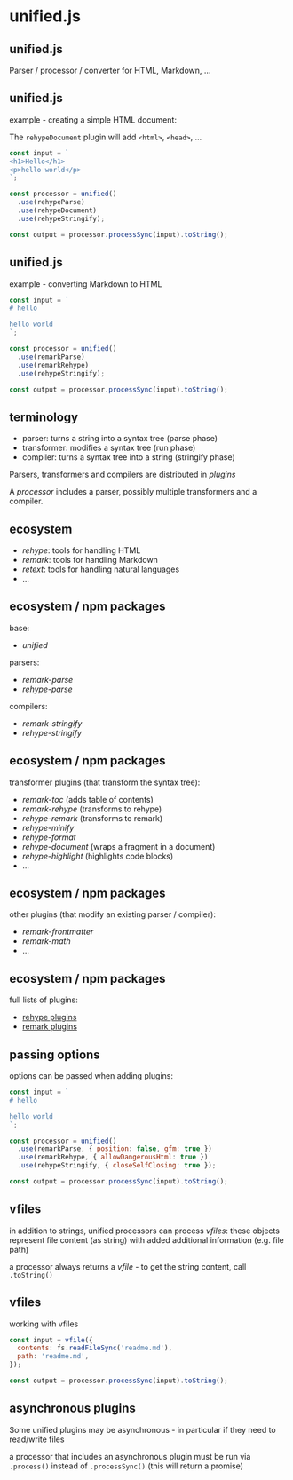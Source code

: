 # unified.js

## unified.js

Parser / processor / converter for HTML, Markdown, ...

## unified.js

example - creating a simple HTML document:

The `rehypeDocument` plugin will add `<html>`, `<head>`, ...

```js
const input = `
<h1>Hello</h1>
<p>hello world</p>
`;

const processor = unified()
  .use(rehypeParse)
  .use(rehypeDocument)
  .use(rehypeStringify);

const output = processor.processSync(input).toString();
```

## unified.js

example - converting Markdown to HTML

```js
const input = `
# hello

hello world
`;

const processor = unified()
  .use(remarkParse)
  .use(remarkRehype)
  .use(rehypeStringify);

const output = processor.processSync(input).toString();
```

## terminology

- parser: turns a string into a syntax tree (parse phase)
- transformer: modifies a syntax tree (run phase)
- compiler: turns a syntax tree into a string (stringify phase)

Parsers, transformers and compilers are distributed in _plugins_

A _processor_ includes a parser, possibly multiple transformers and a compiler.

## ecosystem

- _rehype_: tools for handling HTML
- _remark_: tools for handling Markdown
- _retext_: tools for handling natural languages
- ...

## ecosystem / npm packages

base:

- _unified_

parsers:

- _remark-parse_
- _rehype-parse_

compilers:

- _remark-stringify_
- _rehype-stringify_

## ecosystem / npm packages

transformer plugins (that transform the syntax tree):

- _remark-toc_ (adds table of contents)
- _remark-rehype_ (transforms to rehype)
- _rehype-remark_ (transforms to remark)
- _rehype-minify_
- _rehype-format_
- _rehype-document_ (wraps a fragment in a document)
- _rehype-highlight_ (highlights code blocks)
- ...

## ecosystem / npm packages

other plugins (that modify an existing parser / compiler):

- _remark-frontmatter_
- _remark-math_
- ...

## ecosystem / npm packages

full lists of plugins:

- [rehype plugins](https://github.com/rehypejs/rehype/blob/master/doc/plugins.md#list-of-plugins)
- [remark plugins](https://github.com/remarkjs/remark/blob/master/doc/plugins.md#list-of-plugins)

## passing options

options can be passed when adding plugins:

```js
const input = `
# hello

hello world
`;

const processor = unified()
  .use(remarkParse, { position: false, gfm: true })
  .use(remarkRehype, { allowDangerousHtml: true })
  .use(rehypeStringify, { closeSelfClosing: true });

const output = processor.processSync(input).toString();
```

## vfiles

in addition to strings, unified processors can process _vfiles_: these objects represent file content (as string) with added additional information (e.g. file path)

a processor always returns a _vfile_ - to get the string content, call `.toString()`

## vfiles

working with vfiles

```js
const input = vfile({
  contents: fs.readFileSync('readme.md'),
  path: 'readme.md',
});

const output = processor.processSync(input).toString();
```

## asynchronous plugins

Some unified plugins may be asynchronous - in particular if they need to read/write files

a processor that includes an asynchronous plugin must be run via `.process()` instead of `.processSync()` (this will return a promise)
